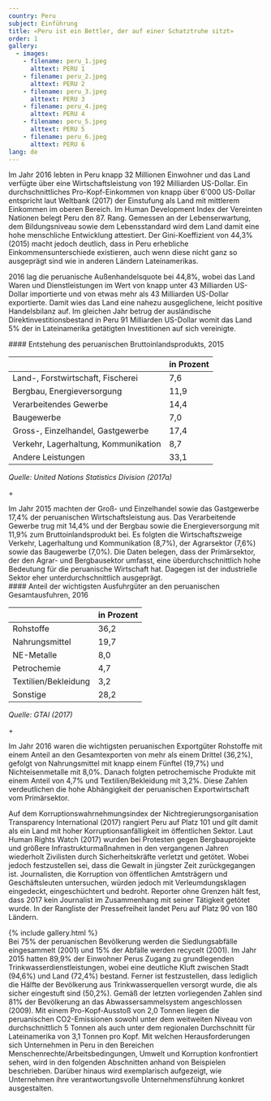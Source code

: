 ```yaml
---
country: Peru
subject: Einführung
title: «Peru ist ein Bettler, der auf einer Schatztruhe sitzt»
order: 1
gallery:
  - images:
    - filename: peru_1.jpeg
      alttext: PERU 1
    - filename: peru_2.jpeg
      alttext: PERU 2
    - filename: peru_3.jpeg
      alttext: PERU 3
    - filename: peru_4.jpeg
      alttext: PERU 4
    - filename: peru_5.jpeg
      alttext: PERU 5
    - filename: peru_6.jpeg
      alttext: PERU 6
lang: de
---
```

<!-- Text mit Sidestory rechts -->
<div class="has-sidestories-right grid" markdown="1">

<div class="content" markdown="1">
Im Jahr 2016 lebten in Peru knapp 32 Millionen Einwohner und das Land verfügte über eine Wirtschaftsleistung von 192 Milliarden US-Dollar. Ein durchschnittliches Pro-Kopf-Einkommen von knapp über 6'000 US-Dollar entspricht laut Weltbank (2017) der Einstufung als Land mit mittlerem Einkommen im oberen Bereich. Im Human Development Index der Vereinten Nationen belegt Peru den 87. Rang. Gemessen an der Lebenserwartung, dem Bildungsniveau sowie dem Lebensstandard wird dem Land damit eine hohe menschliche Entwicklung attestiert. Der Gini-Koeffizient von 44,3% (2015) macht jedoch deutlich, dass in Peru erhebliche Einkommensunterschiede existieren, auch wenn diese nicht ganz so ausgeprägt sind wie in anderen Ländern Lateinamerikas.

2016 lag die peruanische Außenhandelsquote bei 44,8%, wobei das Land Waren und Dienstleistungen im Wert von knapp unter 43 Milliarden US-Dollar importierte und von etwas mehr als 43 Milliarden US-Dollar exportierte. Damit wies das Land eine nahezu ausgeglichene, leicht positive Handelsbilanz auf. Im gleichen Jahr betrug der ausländische Direktinvestitionsbestand in Peru 91 Milliarden US-Dollar womit das Land 5% der in Lateinamerika getätigten Investitionen auf sich vereinigte.
</div>

<div class="sidestory sidestory-right" markdown="1">
#### Entstehung des peruanischen  Bruttoinlandsprodukts, 2015

 &nbsp; | in Prozent
 --- | ---
 Land-, Forstwirtschaft, Fischerei | 7,6
 Bergbau, Energieversorgung | 11,9
 Verarbeitendes Gewerbe | 14,4
 Baugewerbe | 7,0
 Gross-, Einzelhandel, Gastgewerbe | 17,4
 Verkehr, Lagerhaltung, Kommunikation | 8,7
 Andere Leistungen | 33,1

_Quelle: United Nations Statistics Division (2017a)_
<p class="sidestory-toggle"><span>+</span></p>
</div>

<div class="overlay sidestory-right-content content">
<div class="ss-content" markdown="1">
Im Jahr 2015 machten der Groß- und Einzelhandel sowie das Gastgewerbe 17,4% der peruanischen Wirtschaftsleistung aus. Das Verarbeitende Gewerbe trug mit 14,4% und der Bergbau sowie die Energieversorgung mit 11,9% zum Bruttoinlandsprodukt bei. Es folgten die Wirtschaftszweige Verkehr, Lagerhaltung und Kommunikation (8,7%), der Agrarsektor (7,6%) sowie das Baugewerbe (7,0%). Die Daten belegen, dass der Primärsektor, der den Agrar- und Bergbausektor umfasst, eine überdurchschnittlich hohe Bedeutung für die peruanische Wirtschaft hat. Dagegen ist der industrielle Sektor eher unterdurchschnittlich ausgeprägt.
</div>
</div>

</div>


<!-- Text mit Sidestory links -->
<div class="has-sidestories-left grid" markdown="1">

<div class="sidestory sidestory-left" markdown="1">
#### Anteil der wichtigsten Ausfuhrgüter an den peruanischen Gesamtausfuhren, 2016

 &nbsp; | in Prozent
--- | ---
Rohstoffe | 36,2
Nahrungsmittel | 19,7
NE-Metalle | 8,0
Petrochemie | 4,7
Textilien/Bekleidung | 3,2
Sonstige | 28,2

_Quelle: GTAI (2017)_

<p class="sidestory-toggle"><span>+</span></p>
</div>

<div class="overlay sidestory-left-content content">
<div class="ss-content" markdown="1">
Im Jahr 2016 waren die wichtigsten peruanischen Exportgüter Rohstoffe mit einem Anteil an den Gesamtexporten von mehr als einem Drittel (36,2%), gefolgt von Nahrungsmittel mit knapp einem Fünftel (19,7%) und Nichteisenmetalle mit 8,0%. Danach folgten petrochemische Produkte mit einem Anteil von 4,7% und Textilien/Bekleidung mit 3,2%. Diese Zahlen verdeutlichen die hohe Abhängigkeit der peruanischen Exportwirtschaft vom Primärsektor.
</div>
</div>

<div class="content" markdown="1">

Auf dem Korruptionswahrnehmungsindex der Nichtregierungsorganisation Transparency International (2017) rangiert Peru auf Platz 101 und gilt damit als ein Land mit hoher Korruptionsanfälligkeit im öffentlichen Sektor.
Laut Human Rights Watch (2017) wurden bei Protesten gegen Bergbauprojekte und größere Infrastrukturmaßnahmen in den vergangenen Jahren wiederholt Zivilisten durch Sicherheitskräfte verletzt und getötet. Wobei jedoch festzustellen sei, dass die Gewalt in jüngster Zeit zurückgegangen ist. Journalisten, die Korruption von öffentlichen Amtsträgern und Geschäftsleuten untersuchen, würden jedoch mit Verleumdungsklagen eingedeckt, eingeschüchtert und bedroht. Reporter ohne Grenzen hält fest, dass 2017 kein Journalist im Zusammenhang mit seiner Tätigkeit getötet wurde. In der Rangliste der Pressefreiheit landet Peru auf Platz 90 von 180 Ländern.
</div>

</div>


<div class="media-wrapper">
{% include gallery.html %}
</div>

<div class="content" markdown="1">
Bei 75% der peruanischen Bevölkerung werden die Siedlungsabfälle eingesammelt (2001) und 15% der Abfälle werden recycelt (2001). Im Jahr 2015 hatten 89,9% der Einwohner Perus Zugang zu grundlegenden Trinkwasserdienstleistungen, wobei eine deutliche Kluft zwischen Stadt (94,6%) und Land (72,4%) bestand. Ferner ist festzustellen, dass lediglich die Hälfte der Bevölkerung aus Trinkwasserquellen versorgt wurde, die als sicher eingestuft sind (50,2%). Gemäß der letzten vorliegenden Zahlen sind 81% der Bevölkerung an das Abwassersammelsystem angeschlossen (2009).
Mit einem Pro-Kopf-Ausstoß von 2,0 Tonnen liegen die peruanischen CO2-Emissionen sowohl unter dem weitweiten Niveau von durchschnittlich 5 Tonnen als auch unter dem regionalen Durchschnitt für Lateinamerika von 3,1 Tonnen pro Kopf.
Mit welchen Herausforderungen sich Unternehmen in Peru in den Bereichen Menschenrechte/Arbeitsbedingungen, Umwelt und Korruption konfrontiert sehen, wird in den folgenden Abschnitten anhand von Beispielen beschrieben. Darüber hinaus wird exemplarisch aufgezeigt, wie Unternehmen ihre verantwortungsvolle Unternehmensführung konkret ausgestalten.
</div>

